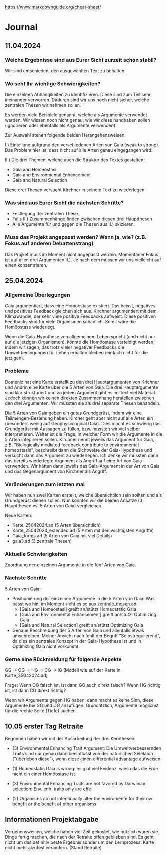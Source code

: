 https://www.markdownguide.org/cheat-sheet/

# Journal

## 11.04.2024

### Welche Ergebnisse sind aus Eurer Sicht zurzeit schon stabil?

Wir sind entschieden, den ausgewählten Text zu behalten.

### Wo seht Ihr wichtige Schwierigkeiten?

Die einzelnen Abhängikeiten zu identifizieren. Diese sind zum Teil sehr ineinander verworren.
Dadurch sind wir uns noch nicht sicher, welche zentralen Thesen wir nehmen sollen.

Es werden viele Beispiele genannt, welche als Argumente verwendet werden. Wir wissen noch nicht genau, wie wir diese handhaben sollen (ignorieren oder ebenfalls als Argumente verwenden).

Zur Auswahl stehen folgende beiden Herangehensweisen:

I.) Einteilung aufgrund den verschiedenen Arten von Gaia (weak to strong).
Das Problem hier ist, dass nicht auf alle Arten genau eingegangen wird.

II.) Die drei Themen, welche auch die Struktur des Textes gestalten:

- Gaia and Homeostasi
- Gaia and Environmental Enhancement
- Gaia and Natural Selection

Diese drei Thesen versucht Kirchner in seinem Text zu wiederlegen.

### Was sind aus Eurer Sicht die nächsten Schritte?

- Festlegung der zentralen These.
- Falls II.) Zusammenhänge finden zwischen diesen drei Hauptthesen
- Alle Argumente für und gegen die Thesen aus II.) skizieren.

### Muss das Projekt angepasst werden? Wenn ja, wie? (z.B. Fokus auf anderen Debattenstrang) 

Das Projket muss im Moment nicht angepasst werden.
Momentaner Fokus ist auf allen drei Argumenten II.). Je nach dem müssen wir uns vielleicht auf einen konzentrieren.

## 25.04.2024

### Allgemeine Überlegungen
Gaia argumentiert, dass eine Homöostase existiert. Das heisst, negatives und positives Feedback gleichen sich aus. Kirchner argumentiert mit dem Klimawandel, der sehr viele positive Feedbacks aufweist. Diese positiven Feedbacks sind für viele Organismen schädlich. Somit wäre die Homöostase wiederlegt.

Wenn die Gaia-Hypothese von allgemeinem Leben spricht (und nicht nur auf die jetzigen Organismen), könnte die Homöostase verteidigt werden, indem wir sagen, das trotz vieler negativer Feedbacks die Umweltbedingungen für Leben erhalten bleiben (einfach nicht für die jetzigen).


### Probleme
Domenic hat eine Karte erstellt zu den drei Hauptargumenten von Krichner und Andrin eine Karte über die 5 Arten von Gaia.
Die drei Hauptargumente sind klar strukturiert und zu jedem Argument gibt es im Text viel Material. Jedoch können wir keinen
direkten Zusammenhang herstellen zwischen den drei Argumenten. Wir müssten sie als drei separate Thesen behandeln.

Die 5 Arten von Gaia geben ein gutes Grundgerüst, indem wir eine Teilmengen-Beziehung haben. Kircher geht aber nicht auf alle Arten ein
(besonders wenig auf Geophysiological Gaia). Dies macht es schwierig das Grundgerüst mit Aussagen zu füllen, bzw. müssten wir viel selber interpretieren.
Weiter ist die Frage, in welcher Form wir die Argumente in die 5 Arten integireren sollen. Kirchner nennt jeweils das Argument für Gaia, z.B. "Biologically mediated feedback contribute to environmentel homeostasis", beschreibt dann die Sichtweise der Gaia-Hypothese und versucht dann das Argument zu wiederlegen. Ich denke wir müssten dann das bereits wiederlegte Argument als Angriff auf eine Art von Gaia verwenden. Wir hätten dann jeweils das Gaia-Argument in der Art von Gaia und das Gegenargument von Kirchner als Angriff.


### Veränderungen zum letzten mal
Wir haben nun zwei Karten erstellt, welche übersichtlich sein sollten und als Grundgerüst dienen sollen. Nun konnten wir die beiden Ansätze (3 Hauptthesen vs. 5 Arten von Gaia) vergleichen.

Neue Karten:
- Karte_25042024.ad (5 Arten übersichtlich)
- Karte_25042024_extended.ad (5 Arten mit den wichtigsten Angriffe)
- Gaia_forms.ad (5 Arten von Gaia mit viel Details)
- gaia3.ad (3 zentrale Thesen)


### Aktuelle Schwierigkeiten

Zuordnung der einzelnen Argumente in die fünf Arten von Gaia.

### Nächste Schritte

5 Arten von Gaia:
- Positionierung der einzelnen Argumente in die 5 Arten von Gaia. Was passt wo hin, im Moment sieht es so aus zentrale_thesen.ad:
    - [Gaia and Homeostasi] greift an/stützt Homeostatic Gaia
    - [Gaia and Environmental Enhancement] greift an/stützt Optimizing Gaia
    - [Gaia and Natural Selection] greift an/stützt Optimizing Gaia
- Genaue Beschreibung der 5 Arten von Gaia und allenfalls etwas umschreiben. Meiner Ansicht nach fehlt der Begriff "Selbstregulierend",
da dies ein zentrales Konzept in der Gaia-Hypothese ist und in Optimizing Gaia nicht vorkommt.

### Gerne eine Rückmeldung für folgende Aspekte

GG -> OG -> HG -> CG -> IG (Modell wie auf der Karte in Karte_25042024.ad)

Frage: Wenn OG falsch ist, ist dann GG auch direkt falsch?
Wenn HG richtig ist, ist dann CG direkt richtig?

Wenn wir Argumente gegen HG haben, dann macht es keine Sinn, diese Argumente bei GG und OG anzufügen.
Grundätzlich, Argumente möglichst für die rechte Seite (Tiefe) suchen.

## 10.05 erster Tag Retraite

Begonnen haben wir mit der Ausarbeitung der drei Kernthesen:
- (3) Environmental Enhancing Trait Argument: Die Umweltverbessernden Traits sind nur genau dann beeinflusst von der natürlichen Selektion ("überleben diese"), wenn diese einen differential advantage aufweisen

- (1) Homeostatic Gaia is wrong: es gibt viel Evidenz, wieso das die Erde nicht ein einer Homöostase ist

- (3) Environmental Enhancing Traits are not favored by Darwinian selection: Env. enh. traits only are effe
 
- (2) Organisms do not intentionally alter the enviromente for their ow benefit or the benefit of
other organisms

## Informationen Projektabgabe
Vorgehensweisen, welche haben viel Zeit gekostet, wie nützlich waren sie.
Dinge fertig machen, die nach der Retraite offen geblieben sind.
Es geht nicht um das definitiv beste Ergebnis sonder um den Lernprozess.
Karte nicht mehr alzufest verändern. (Stand Retraite)
